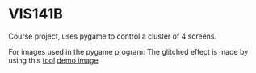 # VIS141B
Course project, uses pygame to control a cluster of 4 screens. 
   
For images used in the pygame program:
The glitched effect is made by using this [tool](https://github.com/TotallyNotChase/glitch-this)
[demo image](https://github.com/UUUZ0428/VIS141B/edit/main/images/sample.jpg)
